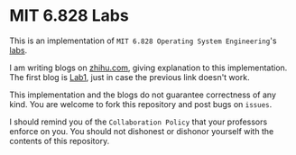 # MIT 6.828 Labs
This is an implementation of `MIT 6.828 Operating System Engineering`'s [labs](https://pdos.csail.mit.edu/6.828/2018/schedule.html). 

I am writing blogs on [zhihu.com](https://zhuanlan.zhihu.com/c_1273723917820215296), giving explanation to this implementation. The first blog is [Lab1](https://zhuanlan.zhihu.com/p/166413604), just in case the previous link doesn't work.

This implementation and the blogs do not guarantee correctness of any kind. You are welcome to fork this repository and post bugs on `issues`.

I should remind you of the `Collaboration Policy` that your professors enforce on you. You should not dishonest or dishonor yourself with the contents of this repository.